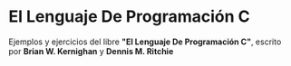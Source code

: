 # El Lenguaje De Programación C
Ejemplos y ejercicios del libre **"El Lenguaje De Programación C"**, escrito por **Brian W. Kernighan** y **Dennis M. Ritchie**
